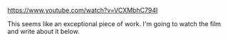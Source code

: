 https://www.youtube.com/watch?v=VCXMbhC794I

This seems like an exceptional piece of work. I'm going to watch the film and write about it below.